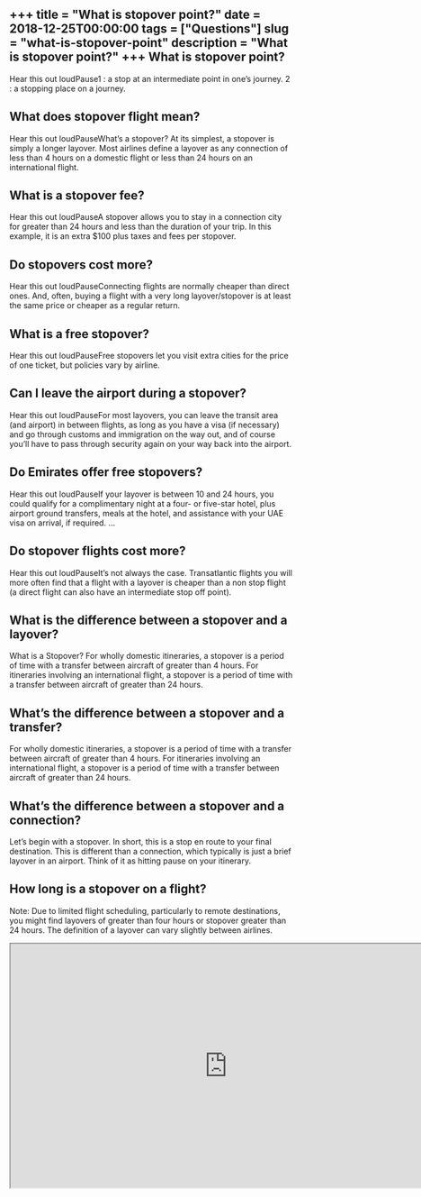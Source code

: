 +++
title = "What is stopover point?"
date = 2018-12-25T00:00:00
tags = ["Questions"]
slug = "what-is-stopover-point"
description = "What is stopover point?"
+++
What is stopover point?
-----------------------

Hear this out loudPause1 : a stop at an intermediate point in one’s journey. 2 : a stopping place on a journey.

What does stopover flight mean?
-------------------------------

Hear this out loudPauseWhat’s a stopover? At its simplest, a stopover is simply a longer layover. Most airlines define a layover as any connection of less than 4 hours on a domestic flight or less than 24 hours on an international flight.

What is a stopover fee?
-----------------------

Hear this out loudPauseA stopover allows you to stay in a connection city for greater than 24 hours and less than the duration of your trip. In this example, it is an extra $100 plus taxes and fees per stopover.

Do stopovers cost more?
-----------------------

Hear this out loudPauseConnecting flights are normally cheaper than direct ones. And, often, buying a flight with a very long layover/stopover is at least the same price or cheaper as a regular return.

What is a free stopover?
------------------------

Hear this out loudPauseFree stopovers let you visit extra cities for the price of one ticket, but policies vary by airline.

Can I leave the airport during a stopover?
------------------------------------------

Hear this out loudPauseFor most layovers, you can leave the transit area (and airport) in between flights, as long as you have a visa (if necessary) and go through customs and immigration on the way out, and of course you’ll have to pass through security again on your way back into the airport.

Do Emirates offer free stopovers?
---------------------------------

Hear this out loudPauseIf your layover is between 10 and 24 hours, you could qualify for a complimentary night at a four- or five-star hotel, plus airport ground transfers, meals at the hotel, and assistance with your UAE visa on arrival, if required. …

Do stopover flights cost more?
------------------------------

Hear this out loudPauseIt’s not always the case. Transatlantic flights you will more often find that a flight with a layover is cheaper than a non stop flight (a direct flight can also have an intermediate stop off point).

What is the difference between a stopover and a layover?
--------------------------------------------------------

What is a Stopover? For wholly domestic itineraries, a stopover is a period of time with a transfer between aircraft of greater than 4 hours. For itineraries involving an international flight, a stopover is a period of time with a transfer between aircraft of greater than 24 hours.

What’s the difference between a stopover and a transfer?
--------------------------------------------------------

For wholly domestic itineraries, a stopover is a period of time with a transfer between aircraft of greater than 4 hours. For itineraries involving an international flight, a stopover is a period of time with a transfer between aircraft of greater than 24 hours.

What’s the difference between a stopover and a connection?
----------------------------------------------------------

Let’s begin with a stopover. In short, this is a stop en route to your final destination. This is different than a connection, which typically is just a brief layover in an airport. Think of it as hitting pause on your itinerary.

How long is a stopover on a flight?
-----------------------------------

Note: Due to limited flight scheduling, particularly to remote destinations, you might find layovers of greater than four hours or stopover greater than 24 hours. The definition of a layover can vary slightly between airlines.

<iframe allow="accelerometer; autoplay; clipboard-write; encrypted-media; gyroscope; picture-in-picture" allowfullscreen="" class="__youtube_prefs__  epyt-is-override  no-lazyload" data-no-lazy="1" data-origheight="433" data-origwidth="770" data-skipgform_ajax_framebjll="" height="433" id="_ytid_82420" loading="lazy" src="https://www.youtube.com/embed/A5u5SMajvQg?enablejsapi=1&autoplay=0&cc_load_policy=0&cc_lang_pref=&iv_load_policy=1&loop=0&modestbranding=0&rel=1&fs=1&playsinline=0&autohide=2&theme=dark&color=red&controls=1&" title="YouTube player" width="770"></iframe>